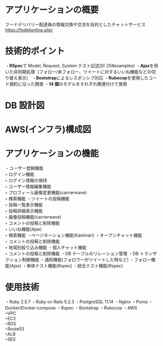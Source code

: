 # アプリケーションの概要

フードデリバリー配達員の情報交換や交流を目的としたチャットサービス
https://fodelionline.site/

# 技術的ポイント

・**RSpec**で Model, Request, System テスト記述(計 258examples)
・**Ajax**を用いた非同期処理（フォロー/未フォロー、ツイートに対するいいね機能などの切り替え表示）
・**Bootstrap**によるレスポンシブ対応
・**Rubocop**を使用したコード規約に沿った開発
・**14 個**のモデルをそれぞれ関連付けて使用

# DB 設計図

# AWS(インフラ)構成図

# アプリケーションの機能

・ユーザー登録機能
<br>◦ ログイン機能
<br>◦ ログイン情報の保持
<br>◦ ユーザー情報編集機能
<br>◦ プロフィール画像変更機能(carrierwave)
<br>◦ 検索機能
・ツイートの投稿機能
<br>◦ 投稿一覧表示機能
<br>◦ 投稿詳細表示機能
<br>◦ 画像投稿機能(carrierwave)
<br>◦ コメントの投稿と削除機能
<br>◦ いいね機能(Ajax)
<br>◦ 検索機能
・ページネーション機能(Kaminari)
・オープンチャット機能
<br>◦ コメントの投稿と削除機能
<br>◦ 地域別絞り込み機能
・個人チャット機能
<br>◦ コメントの投稿と削除機能
・DB テーブルのリレーション管理
・DB トランザクション制御機能
・通知機能(フォロワーがツイートした時など)
・フォロー機能(Ajax)
・単体テスト機能(Rspec)
・統合テスト機能(Rspec)

# 使用技術

・Ruby 2.5.7
・Ruby on Rails 5.2.3
・PostgreSQL 11.14
・Nginx
・Puma
・Docker/Docker-compose
・Rspec
・Bootstrap
・Rubocop
・AWS
<br>◦VPC
<br>◦EC2
<br>◦RDS
<br>◦Route53
<br>◦ALB
<br>◦SES

